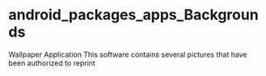 # android_packages_apps_Backgrounds
Wallpaper Application
This software contains several pictures that have been authorized to reprint
